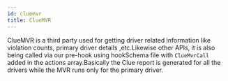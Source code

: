 ```yaml
---
id: cluemvr
title: ClueMVR
---
```


ClueMVR is a third party used for getting driver related information like violation counts, primary driver details ,etc.Likewise other APIs, it is also being called via our pre-hook using hookSchema file with ``ClueMvrCall`` added in the actions array.Basically the Clue report is generated for all the drivers while the MVR runs only for the primary driver.